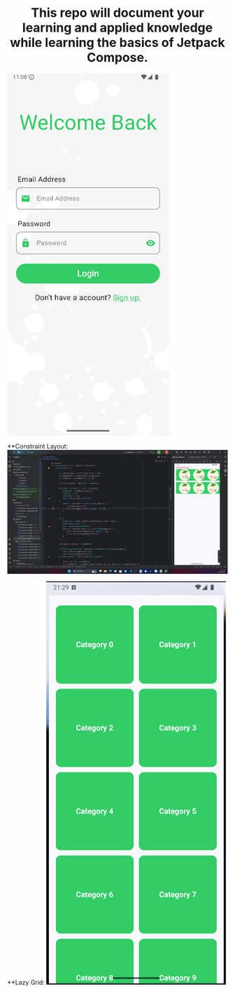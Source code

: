 <h1 style="text-align: center;">This repo will document your learning and applied knowledge while learning the basics of Jetpack Compose.</h1>

![Login Screen](image/login-screen.png)

**Constraint Layout:
![Constraint Layout](image/constraintlayout.png)

**Lazy Grid:
![Constraint Layout](image/lazy_grid.png)
